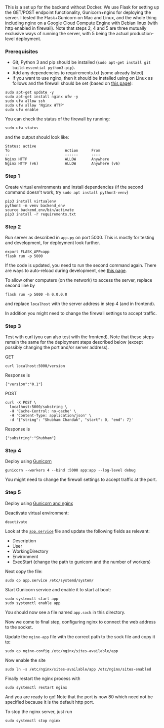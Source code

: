 This is a set up for the backend without Docker. We use Flask for setting up the GET/POST endpoint functionality, Gunicorn+nginx for deploying the server. I tested the Flask+Gunicorn on Mac and Linux, and the whole thing including nginx on a Google Cloud Compute Engine with Debian linux (with http enabled in firewall). Note that steps 2, 4 and 5 are three mutually exclusive ways of running the server, with 5 being the actual production-level deployment. 

### Prerequisites
- Git, Python 3 and pip should be installed (`sudo apt-get install git build-essential python3-pip`).
- Add any dependencies to requirements.txt (some already listed)
- If you want to use nginx, then it should be installed using on Linux as follows and the firewall should be set (based on [this page](https://www.digitalocean.com/community/tutorials/how-to-install-nginx-on-ubuntu-18-04)):
```
sudo apt-get update -y
sudo apt-get install nginx ufw -y
sudo ufw allow ssh
sudo ufw allow 'Nginx HTTP'
sudo ufw enable
```
You can check the status of the firewall by running:
```
sudo ufw status
```
and the output should look like:
```
Status: active
To                         Action      From
--                         ------      ----
Nginx HTTP                 ALLOW       Anywhere
Nginx HTTP (v6)            ALLOW       Anywhere (v6)
```

### Step 1
Create virtual environments and install dependencies (if the second command doesn't work, try `sudo apt install python3-venv`)
```
pip3 install virtualenv
python3 -m venv backend_env
source backend_env/bin/activate
pip3 install -r requirements.txt
```

### Step 2
Run server as described in `app.py` on port 5000. This is mostly for testing and development, for deployment look further.
```
export FLASK_APP=app
flask run -p 5000
```
If the code is updated, you need to run the second command again. There are ways to auto-reload during development, see [this page](https://stackoverflow.com/questions/16344756/auto-reloading-python-flask-app-upon-code-changes).

To allow other computers (on the network) to access the server, replace second line by
```
flask run -p 5000 -h 0.0.0.0
```
and replace `localhost` with the server address in step 4 (and in frontend).

In addition you might need to change the firewall settings to accept traffic.

### Step 3
Test with curl (you can also test with the frontend). Note that these steps remain the same for the deployment steps described below (except possibly changing the port and/or server address).

GET
```
curl localhost:5000/version
```
Response is
```
{"version":"0.1"}
```

POST
```
curl -X POST \
  localhost:5000/substring \
  -H 'Cache-Control: no-cache' \
  -H 'Content-Type: application/json' \
  -d '{"string": "Shubham Chandak", "start": 0, "end": 7}'
```

Response is
```
{"substring":"Shubham"}
```

### Step 4
Deploy using [Gunicorn](https://docs.gunicorn.org/en/latest/run.html)
```
gunicorn --workers 4 --bind :5000 app:app --log-level debug
```

You might need to change the firewall settings to accept traffic at the port.

### Step 5
Deploy using [Gunicorn and nginx](https://faun.pub/deploy-flask-app-with-nginx-using-gunicorn-7fda4f50066a)

Deactivate virtual environment:
```
deactivate
```

Look at the [`app.service`](app.service) file and update the following fields as relevant:
- Description
- User
- WorkingDirectory
- Environment
- ExecStart (change the path to gunicorn and the number of workers)

Next copy the file:
```
sudo cp app.service /etc/systemd/system/
``` 

Start Gunicorn service and enable it to start at boot:
```
sudo systemctl start app
sudo systemctl enable app
```
You should now see a file named `app.sock` in this directory.

Now we come to final step, configuring nginx to connect the web address to the socket.

Update the `nginx-app` file with the correct path to the sock file and copy it to:
```
sudo cp nginx-config /etc/nginx/sites-available/app
```
Now enable the site
```
sudo ln -s /etc/nginx/sites-available/app /etc/nginx/sites-enabled
```
Finally restart the nginx process with 
```
sudo systemctl restart nginx
```
And you are ready to go! Note that the port is now 80 which need not be specified because it is the default http port.

To stop the nginx server, just run
```
sudo systemctl stop nginx
```
